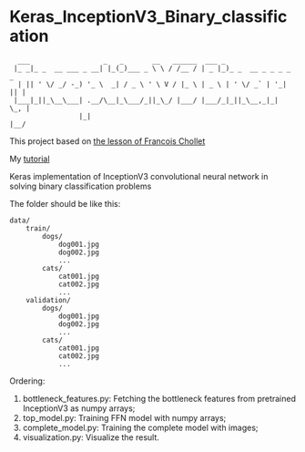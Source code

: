 # Keras_InceptionV3_Binary_classification

```
  ___                  _   _       __   ______  ___ _
 |_ _|_ _  __ ___ _ __| |_(_)___ _ \ \ / /__ / | _ |_)_ _  __ _ _ _ _  _
  | || ' \/ _/ -_) '_ \  _| / _ \ ' \ V / |_ \ | _ \ | ' \/ _` | '_| || |
 |___|_||_\__\___| .__/\__|_\___/_||_\_/ |___/ |___/_|_||_\__,_|_|  \_, |
                 |_|                                                |__/
```

This project based on [the lesson of Francois Chollet](https://blog.keras.io/building-powerful-image-classification-models-using-very-little-data.html
)

My [tutorial](https://habrahabr.ru/post/321834/)

Keras implementation of InceptionV3 convolutional neural network in solving binary classification problems

The folder should be like this:

```
data/
    train/
        dogs/
            dog001.jpg
            dog002.jpg
            ...
        cats/
            cat001.jpg
            cat002.jpg
            ...
    validation/
        dogs/
            dog001.jpg
            dog002.jpg
            ...
        cats/
            cat001.jpg
            cat002.jpg
            ...
```

Ordering:

1. bottleneck_features.py: Fetching the bottleneck features from pretrained InceptionV3 as numpy arrays;
2. top_model.py: Training FFN model with numpy arrays;
3. complete_model.py: Training the complete model with images;
4. visualization.py: Visualize the result.

